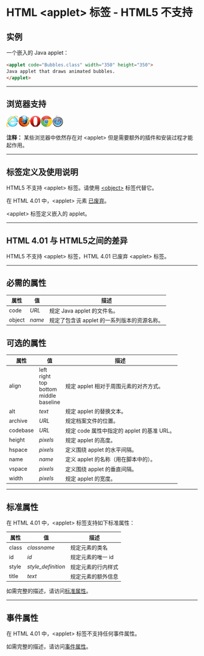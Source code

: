 # HTML &lt;applet&gt; 标签 - HTML5 不支持

## 实例

一个嵌入的 Java applet：

```HTML
<applet code="Bubbles.class" width="350" height="350">
Java applet that draws animated bubbles.
</applet>
```

--------

## 浏览器支持

![Internet Explorer](images/compatible_ie.gif)![Firefox](images/compatible_firefox.gif)![Opera](images/compatible_opera.gif)![Google Chrome](images/compatible_chrome.gif)![Safari](images/compatible_safari.gif)

**注释：** 某些浏览器中依然存在对 &lt;applet&gt; 但是需要额外的插件和安装过程才能起作用。

--------

## 标签定义及使用说明

HTML5 不支持 &lt;applet&gt; 标签。请使用 [&lt;object&gt;](094_tag-object.md) 标签代替它。

在 HTML 4.01 中，&lt;applet&gt; 元素 [已废弃](javascript:NewWindow('/try/deprecated.htm'))。

&lt;applet&gt; 标签定义嵌入的 applet。

--------

## HTML 4.01 与 HTML5之间的差异

HTML5 不支持 &lt;applet&gt; 标签，HTML 4.01 已废弃 &lt;applet&gt; 标签。

--------

## 必需的属性

| 属性 | 值 | 描述 |
| ---- | ---- | ---- |
| code | _URL_ | 规定 Java applet 的文件名。 |
| object | _name_ | 规定了包含该 applet 的一系列版本的资源名称。 |

## 可选的属性

| 属性 | 值 | 描述 |
| ---- | ---- | ---- |
| align | left<br/>right<br/>top<br/>bottom<br/>middle<br/>baseline | 规定 applet 相对于周围元素的对齐方式。 |
| alt | _text_ | 规定 applet 的替换文本。 |
| archive | _URL_ | 规定档案文件的位置。 |
| codebase | _URL_ | 规定 code 属性中指定的 applet 的基准 URL。 |
| height | _pixels_ | 规定 applet 的高度。 |
| hspace | _pixels_ | 定义围绕 applet 的水平间隔。 |
| name | _name_ | 定义 applet 的名称（用在脚本中的）。 |
| vspace | _pixels_ | 定义围绕 applet 的垂直间隔。 |
| width | _pixels_ | 规定 applet 的宽度。 |

--------

## 标准属性

在 HTML 4.01 中，&lt;applet&gt; 标签支持如下标准属性：

| 属性 | 值 | 描述 |
| ---- | ---- | ---- |
| class | _classname_ | 规定元素的类名 |
| id | _id_ | 规定元素的唯一 id |
| style | _style_definition_ | 规定元素的行内样式 |
| title | _text_ | 规定元素的额外信息 |

如需完整的描述，请访问[标准属性](003_ref-standardattributes.md)。

--------

## 事件属性

在 HTML 4.01 中，&lt;applet&gt; 标签不支持任何事件属性。

如需完整的描述，请访问[事件属性](004_ref-eventattributes.md)。
